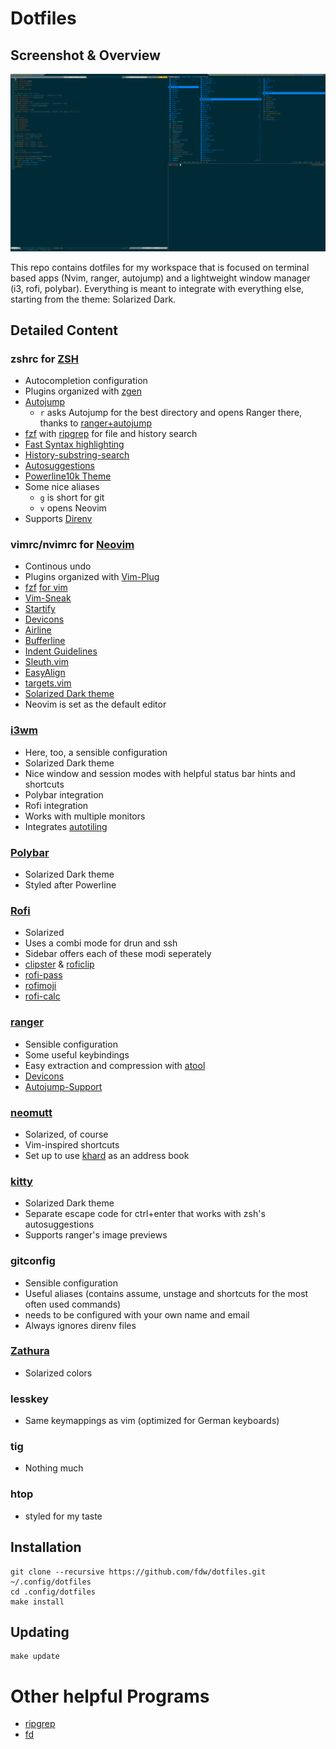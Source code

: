 # Dotfiles

## Screenshot & Overview

![Screenshot](screenshot.png)

This repo contains dotfiles for my workspace that is focused on terminal based apps (Nvim, ranger, autojump) and a lightweight window manager (i3, rofi, polybar). Everything is meant to integrate with everything else, starting from the theme: Solarized Dark.

## Detailed Content

### zshrc for [ZSH](http://zsh.org/)
* Autocompletion configuration
* Plugins organized with [zgen](https://github.com/tarjoilija/zgen)
* [Autojump](https://github.com/joelthelion/autojump)
	* `r` asks Autojump for the best directory and opens Ranger there, thanks to [ranger+autojump](https://github.com/fdw/ranger_autojump)
* [fzf](https://github.com/junegunn/fzf) with [ripgrep](https://github.com/BurntSushi/ripgrep) for file and history search
* [Fast Syntax highlighting](https://github.com/zdharma/fast-syntax-highlighting)
* [History-substring-search](https://github.com/zsh-users/zsh-history-substring-search)
* [Autosuggestions](https://github.com/zsh-users/zsh-autosuggestions)
* [Powerline10k Theme](https://github.com/romkatv/powerlevel10k)
* Some nice aliases
	* `g` is short for git
	* `v` opens Neovim
* Supports [Direnv](https://github.com/direnv/direnv)

### vimrc/nvimrc for [Neovim](https://neovim.io/)
* Continous undo
* Plugins organized with [Vim-Plug](https://github.com/junegunn/vim-plug)
* [fzf](https://github.com/junegunn/fzf) [for vim](https://github.com/junegunn/fzf.vim)
* [Vim-Sneak](https://github.com/justinmk/vim-sneak)
* [Startify](https://github.com/mhinz/vim-startify)
* [Devicons](https://github.com/ryanoasis/vim-devicons)
* [Airline](https://github.com/bling/vim-airline)
* [Bufferline](https://github.com/bling/vim-bufferline)
* [Indent Guidelines](https://github.com/nathanaelkane/vim-indent-guides)
* [Sleuth.vim](https://github.com/tpope/vim-sleuth)
* [EasyAlign](https://github.com/junegunn/vim-easy-align)
* [targets.vim](https://github.com/wellle/targets.vim)
* [Solarized Dark theme](https://github.com/lifepillar/vim-solarized8)
* Neovim is set as the default editor

### [i3wm](https://i3wm.org/)
* Here, too, a sensible configuration
* Solarized Dark theme
* Nice window and session modes with helpful status bar hints and shortcuts
* Polybar integration
* Rofi integration
* Works with multiple monitors
* Integrates [autotiling](https://github.com/nwg-piotr/autotiling)

### [Polybar](https://github.com/jaagr/polybar/)
* Solarized Dark theme
* Styled after Powerline

### [Rofi](https://davedavenport.github.io/rofi/)
* Solarized
* Uses a combi mode for drun and ssh
* Sidebar offers each of these modi seperately
* [clipster](https://github.com/mrichar1/clipster) & [roficlip](https://github.com/gilbertw1/roficlip)
* [rofi-pass](https://github.com/carnager/rofi-pass)
* [rofimoji](https://github.com/fdw/rofimoji)
* [rofi-calc](https://github.com/svenstaro/rofi-calc)

### [ranger](http://ranger.nongnu.org/)
* Sensible configuration
* Some useful keybindings
* Easy extraction and compression with [atool](http://www.nongnu.org/atool/)
* [Devicons](https://github.com/alexanderjeurissen/ranger_devicons/)
* [Autojump-Support](https://github.com/fdw/ranger_autojump)

### [neomutt](https://neomutt.org/)
* Solarized, of course
* Vim-inspired shortcuts
* Set up to use [khard](https://github.com/scheibler/khard) as an address book

### [kitty](https://github.com/kovidgoyal/kitty)
* Solarized Dark theme
* Separate escape code for ctrl+enter that works with zsh's autosuggestions
* Supports ranger's image previews

### gitconfig
* Sensible configuration
* Useful aliases (contains assume, unstage and shortcuts for the most often used commands)
* needs to be configured with your own name and email
* Always ignores direnv files

### [Zathura](https://github.com/pwmt/zathura)
* Solarized colors

### lesskey
* Same keymappings as vim (optimized for German keyboards)

### tig
* Nothing much

### htop
* styled for my taste

## Installation
```
git clone --recursive https://github.com/fdw/dotfiles.git ~/.config/dotfiles
cd .config/dotfiles
make install
```

## Updating
```
make update
```

# Other helpful Programs
* [ripgrep](https://github.com/BurntSushi/ripgrep)
* [fd](https://github.com/sharkdp/fd)
